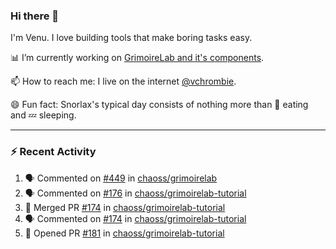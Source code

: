 ### Hi there 👋

I'm Venu. I love building tools that make boring tasks easy.

📊 I’m currently working on [GrimoireLab and it's components](https://chaoss.github.io/grimoirelab).

📫 How to reach me: I live on the internet [@vchrombie](https://www.google.co.in/search?q=vchrombie).

😄 Fun fact: Snorlax's typical day consists of nothing more than :doughnut: eating and :zzz: sleeping.

---

### :zap: Recent Activity

<!--START_SECTION:activity-->
1. 🗣 Commented on [#449](https://github.com/chaoss/grimoirelab/issues/449) in [chaoss/grimoirelab](https://github.com/chaoss/grimoirelab)
2. 🗣 Commented on [#176](https://github.com/chaoss/grimoirelab-tutorial/issues/176) in [chaoss/grimoirelab-tutorial](https://github.com/chaoss/grimoirelab-tutorial)
3. 🎉 Merged PR [#174](https://github.com/chaoss/grimoirelab-tutorial/pull/174) in [chaoss/grimoirelab-tutorial](https://github.com/chaoss/grimoirelab-tutorial)
4. 🗣 Commented on [#174](https://github.com/chaoss/grimoirelab-tutorial/issues/174) in [chaoss/grimoirelab-tutorial](https://github.com/chaoss/grimoirelab-tutorial)
5. 💪 Opened PR [#181](https://github.com/chaoss/grimoirelab-tutorial/pull/181) in [chaoss/grimoirelab-tutorial](https://github.com/chaoss/grimoirelab-tutorial)
<!--END_SECTION:activity-->

<!--
**vchrombie/vchrombie** is a ✨ _special_ ✨ repository because its `README.md` (this file) appears on your GitHub profile.

Here are some ideas to get you started:

- 🔭 I’m currently working on ...
- 🌱 I’m currently learning ...
- 👯 I’m looking to collaborate on ...
- 🤔 I’m looking for help with ...
- 💬 Ask me about ...
- 📫 How to reach me: ...
- 😄 Pronouns: ...
- ⚡ Fun fact: ...
-->
